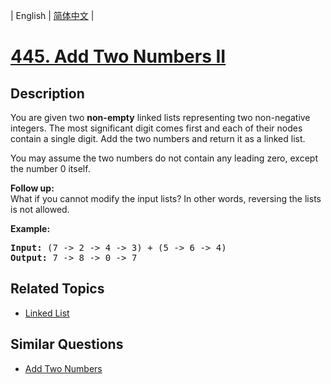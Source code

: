 
| English | [简体中文](README.md) |

# [445. Add Two Numbers II](https://leetcode-cn.com/problems/add-two-numbers-ii/)

## Description

<p>You are given two <b>non-empty</b> linked lists representing two non-negative integers. The most significant digit comes first and each of their nodes contain a single digit. Add the two numbers and return it as a linked list.</p>

<p>You may assume the two numbers do not contain any leading zero, except the number 0 itself.</p>

<p><b>Follow up:</b><br />
What if you cannot modify the input lists? In other words, reversing the lists is not allowed.
</p>

<p>
<b>Example:</b>
<pre>
<b>Input:</b> (7 -> 2 -> 4 -> 3) + (5 -> 6 -> 4)
<b>Output:</b> 7 -> 8 -> 0 -> 7
</pre>
</p>

## Related Topics

- [Linked List](https://leetcode-cn.com/tag/linked-list)

## Similar Questions

- [Add Two Numbers](../add-two-numbers/README_EN.md)
